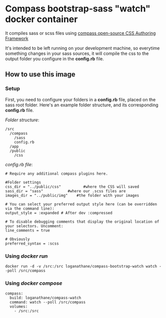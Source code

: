 # Compass bootstrap-sass "watch" docker container

It compiles sass or scss files using [compass open-source CSS Authoring Framework](http://compass-style.org/)

It's intended to be left running on your development machine, so everytime something changes in your sass sources, it will compile the css to the output folder you configure in the __config.rb__ file.

## How to use this image

### Setup

First, you need to configure your folders in a __config.rb__ file, placed on the sass root folder. Here's an example folder structure, and its corresponding __config.rb__ file.

_Folder structure_:

    /src
      /compass
        /sass
        config.rb
      /app
      /public
        /css

_config.rb file_:

    # Require any additional compass plugins here.

    #Folder settings
    css_dir = "../public/css"          #where the CSS will saved
    sass_dir = "sass"           #where our .scss files are
    images_dir = "../public/img"    #the folder with your images

    # You can select your preferred output style here (can be overridden via the command line):
    output_style = :expanded # After dev :compressed

    # To disable debugging comments that display the original location of your selectors. Uncomment:
    line_comments = true

    # Obviously
    preferred_syntax = :scss

### Using _docker run_
    docker run -d -v /src:/src loganathane/compass-bootstrap-watch watch --poll /src/compass

### Using _docker compose_

    compass:
      build: loganathane/compass-watch
      command: watch --poll /src/compass
      volumes:
        - /src:/src
